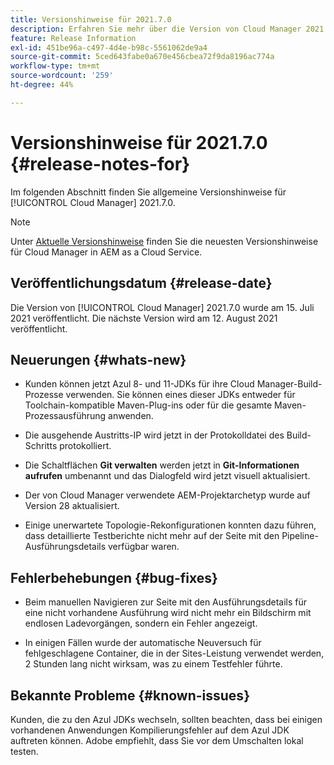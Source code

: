 ```yaml
---
title: Versionshinweise für 2021.7.0
description: Erfahren Sie mehr über die Version von Cloud Manager 2021.7.0.
feature: Release Information
exl-id: 451be96a-c497-4d4e-b98c-5561062de9a4
source-git-commit: 5ced643fabe0a670e456cbea72f9da8196ac774a
workflow-type: tm+mt
source-wordcount: '259'
ht-degree: 44%

---
```


# Versionshinweise für 2021.7.0 {#release-notes-for}

Im folgenden Abschnitt finden Sie allgemeine Versionshinweise für [!UICONTROL Cloud Manager] 2021.7.0.

>[!NOTE]
>Unter [Aktuelle Versionshinweise](https://experienceleague.adobe.com/en/docs/experience-manager-cloud-service/content/release-notes/cloud-manager/current#getting-access) finden Sie die neuesten Versionshinweise für Cloud Manager in AEM as a Cloud Service.

## Veröffentlichungsdatum {#release-date}

Die Version von [!UICONTROL Cloud Manager] 2021.7.0 wurde am 15. Juli 2021 veröffentlicht.
Die nächste Version wird am 12. August 2021 veröffentlicht.

## Neuerungen {#whats-new}

* Kunden können jetzt Azul 8- und 11-JDKs für ihre Cloud Manager-Build-Prozesse verwenden. Sie können eines dieser JDKs entweder für Toolchain-kompatible Maven-Plug-ins oder für die gesamte Maven-Prozessausführung anwenden.

* Die ausgehende Austritts-IP wird jetzt in der Protokolldatei des Build-Schritts protokolliert.

* Die Schaltflächen **Git verwalten** werden jetzt in **Git-Informationen aufrufen** umbenannt und das Dialogfeld wird jetzt visuell aktualisiert.

* Der von Cloud Manager verwendete AEM-Projektarchetyp wurde auf Version 28 aktualisiert.

* Einige unerwartete Topologie-Rekonfigurationen konnten dazu führen, dass detaillierte Testberichte nicht mehr auf der Seite mit den Pipeline-Ausführungsdetails verfügbar waren.

## Fehlerbehebungen {#bug-fixes}

* Beim manuellen Navigieren zur Seite mit den Ausführungsdetails für eine nicht vorhandene Ausführung wird nicht mehr ein Bildschirm mit endlosen Ladevorgängen, sondern ein Fehler angezeigt.

* In einigen Fällen wurde der automatische Neuversuch für fehlgeschlagene Container, die in der Sites-Leistung verwendet werden, 2 Stunden lang nicht wirksam, was zu einem Testfehler führte.

## Bekannte Probleme {#known-issues}

Kunden, die zu den Azul JDKs wechseln, sollten beachten, dass bei einigen vorhandenen Anwendungen Kompilierungsfehler auf dem Azul JDK auftreten können. Adobe empfiehlt, dass Sie vor dem Umschalten lokal testen.
